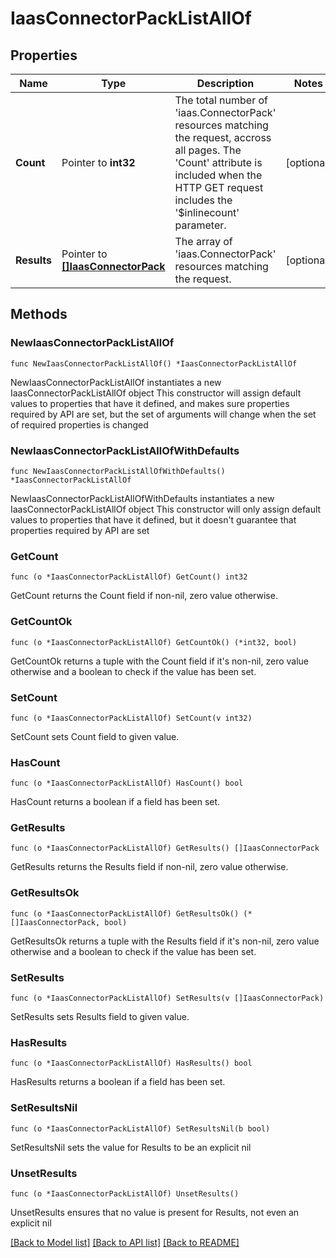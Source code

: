# IaasConnectorPackListAllOf

## Properties

Name | Type | Description | Notes
------------ | ------------- | ------------- | -------------
**Count** | Pointer to **int32** | The total number of &#39;iaas.ConnectorPack&#39; resources matching the request, accross all pages. The &#39;Count&#39; attribute is included when the HTTP GET request includes the &#39;$inlinecount&#39; parameter. | [optional] 
**Results** | Pointer to [**[]IaasConnectorPack**](iaas.ConnectorPack.md) | The array of &#39;iaas.ConnectorPack&#39; resources matching the request. | [optional] 

## Methods

### NewIaasConnectorPackListAllOf

`func NewIaasConnectorPackListAllOf() *IaasConnectorPackListAllOf`

NewIaasConnectorPackListAllOf instantiates a new IaasConnectorPackListAllOf object
This constructor will assign default values to properties that have it defined,
and makes sure properties required by API are set, but the set of arguments
will change when the set of required properties is changed

### NewIaasConnectorPackListAllOfWithDefaults

`func NewIaasConnectorPackListAllOfWithDefaults() *IaasConnectorPackListAllOf`

NewIaasConnectorPackListAllOfWithDefaults instantiates a new IaasConnectorPackListAllOf object
This constructor will only assign default values to properties that have it defined,
but it doesn't guarantee that properties required by API are set

### GetCount

`func (o *IaasConnectorPackListAllOf) GetCount() int32`

GetCount returns the Count field if non-nil, zero value otherwise.

### GetCountOk

`func (o *IaasConnectorPackListAllOf) GetCountOk() (*int32, bool)`

GetCountOk returns a tuple with the Count field if it's non-nil, zero value otherwise
and a boolean to check if the value has been set.

### SetCount

`func (o *IaasConnectorPackListAllOf) SetCount(v int32)`

SetCount sets Count field to given value.

### HasCount

`func (o *IaasConnectorPackListAllOf) HasCount() bool`

HasCount returns a boolean if a field has been set.

### GetResults

`func (o *IaasConnectorPackListAllOf) GetResults() []IaasConnectorPack`

GetResults returns the Results field if non-nil, zero value otherwise.

### GetResultsOk

`func (o *IaasConnectorPackListAllOf) GetResultsOk() (*[]IaasConnectorPack, bool)`

GetResultsOk returns a tuple with the Results field if it's non-nil, zero value otherwise
and a boolean to check if the value has been set.

### SetResults

`func (o *IaasConnectorPackListAllOf) SetResults(v []IaasConnectorPack)`

SetResults sets Results field to given value.

### HasResults

`func (o *IaasConnectorPackListAllOf) HasResults() bool`

HasResults returns a boolean if a field has been set.

### SetResultsNil

`func (o *IaasConnectorPackListAllOf) SetResultsNil(b bool)`

 SetResultsNil sets the value for Results to be an explicit nil

### UnsetResults
`func (o *IaasConnectorPackListAllOf) UnsetResults()`

UnsetResults ensures that no value is present for Results, not even an explicit nil

[[Back to Model list]](../README.md#documentation-for-models) [[Back to API list]](../README.md#documentation-for-api-endpoints) [[Back to README]](../README.md)


